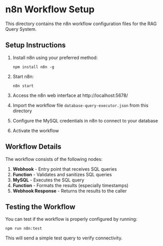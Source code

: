 # n8n Workflow Setup

This directory contains the n8n workflow configuration files for the RAG Query System.

## Setup Instructions

1. Install n8n using your preferred method:
   ```
   npm install n8n -g
   ```

2. Start n8n:
   ```
   n8n start
   ```

3. Access the n8n web interface at http://localhost:5678/

4. Import the workflow file `database-query-executor.json` from this directory

5. Configure the MySQL credentials in n8n to connect to your database

6. Activate the workflow

## Workflow Details

The workflow consists of the following nodes:

1. **Webhook** - Entry point that receives SQL queries
2. **Function** - Validates and sanitizes SQL queries
3. **MySQL** - Executes the SQL query
4. **Function** - Formats the results (especially timestamps)
5. **Webhook Response** - Returns the results to the caller

## Testing the Workflow

You can test if the workflow is properly configured by running:

```
npm run n8n:test
```

This will send a simple test query to verify connectivity.